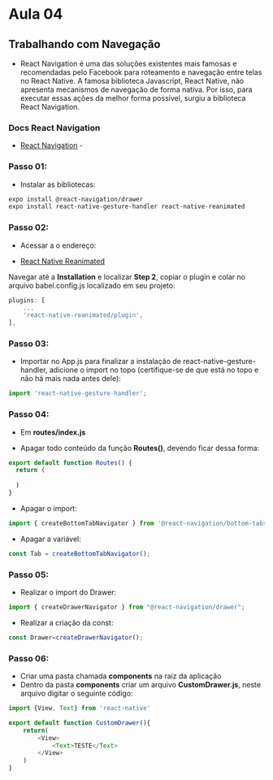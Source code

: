 # Aula 04
## Trabalhando com Navegação

- React Navigation é uma das soluções existentes mais famosas e recomendadas pelo Facebook para roteamento e navegação entre telas no React Native. A famosa biblioteca Javascript, React Native, não apresenta mecanismos de navegação de forma nativa. Por isso, para executar essas ações da melhor forma possível, surgiu a biblioteca React Navigation.

### Docs React Navigation

- [React Navigation](https://reactnavigation.org/docs/getting-started/) - 

### Passo 01:   
- Instalar as bibliotecas:  
```bash
expo install @react-navigation/drawer  
expo install react-native-gesture-handler react-native-reanimated  
```

### Passo 02:  
- Acessar a o endereço:  

- [React Native Reanimated](https://docs.swmansion.com/react-native-reanimated/docs/fundamentals/getting-started)  

Navegar até a **Installation** e localizar **Step 2**, copiar o plugin e colar no arquivo babel.config.js localizado em seu projeto:  

```javascript
plugins: [
    ...
    'react-native-reanimated/plugin',
],
```

### Passo 03:  
- Importar no App.js para finalizar a instalação de react-native-gesture-handler, adicione o import no topo (certifique-se de que está no topo e não há mais nada antes dele):
```javascript
import 'react-native-gesture-handler';
```
### Passo 04:  
- Em **routes/index.js** 

- Apagar todo conteúdo da função **Routes()**, devendo ficar dessa forma:  
```javascript
export default function Routes() {
  return (
  
  )
}
```
- Apagar o import:  
```javascript
import { createBottomTabNavigator } from '@react-navigation/bottom-tabs'
```
- Apagar a variável:  
```javascript
const Tab = createBottomTabNavigator();
```

### Passo 05:  

- Realizar o import do Drawer:
```javascript
import { createDrawerNavigator } from "@react-navigation/drawer";
```

- Realizar a criação da const:
```javascript
const Drawer=createDrawerNavigator();
```

### Passo 06:  

- Criar uma pasta chamada **components** na raiz da aplicação
- Dentro da pasta **components** criar um arquivo **CustomDrawer.js**, neste arquivo digitar o seguinte código:

```javascript
import {View, Text} from 'react-native'

export default function CustomDrawer(){
    return(
        <View>
            <Text>TESTE</Text>
        </View>
    )
}
```